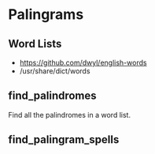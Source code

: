 # Palingrams

## Word Lists
* https://github.com/dwyl/english-words
* /usr/share/dict/words

## find_palindromes
Find all the palindromes in a word list.

## find_palingram_spells
